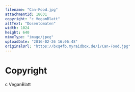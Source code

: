 ```yaml
---
filename: "Can-Food.jpg"
attachmentId: 18031
copyright: "c VeganBlatt"
altText: "Dosentomaten"
width: 1024
height: 640
mimeType: "image/jpeg"
uploadDate: "2016-02-26 16:06:48"
originalUrl: "https://bxq4fb.myraidbox.de/i/Can-Food.jpg"
---
```


# Copyright

c VeganBlatt

